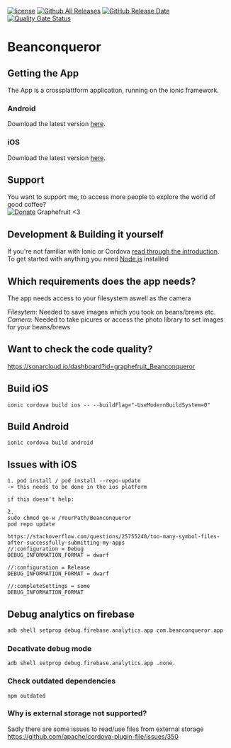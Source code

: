 [![license](https://img.shields.io/badge/license-GPL%203.0-brightgreen.svg)](https://www.gnu.org/licenses/gpl-3.0.en.html) [![Github All Releases](https://img.shields.io/github/downloads/graphefruit/beanconqueror/total.svg)](https://github.com/graphefruit/beanconqueror/releases) [![GitHub Release Date](https://img.shields.io/github/release-date/graphefruit/beanconqueror.svg)](https://github.com/graphefruit/beanconqueror/releases)
[![Quality Gate Status](https://sonarcloud.io/api/project_badges/measure?project=graphefruit_Beanconqueror&metric=alert_status)](https://sonarcloud.io/dashboard?id=graphefruit_Beanconqueror)
# Beanconqueror

## Getting the App
The App is a crossplattform application, running on the ionic framework. 

### Android
Download the latest version [here](https://play.google.com/store/apps/details?id=com.beanconqueror.app).  
### iOS
Download the latest version [here](https://apps.apple.com/de/app/beanconqueror/id1445297158).

## Support
You want to support me, to access more people to explore the world of good coffee?  
[![Donate](https://img.shields.io/badge/Donate-PayPal-green.svg)](https://www.paypal.me/LarsSaalbach) Graphefruit
<3 

## Development & Building it yourself

If you're not familiar with Ionic or Cordova [read through the introduction](http://ionicframework.com/docs/intro/installation/).  
To get started with anything you need [Node.js](https://nodejs.org/en/download/) installed

## Which requirements does the app needs?
The app needs access to your filesystem aswell as the camera

*Filesytem*: Needed to save images which you took on beans/brews etc.
*Camera*: Needed to take picures or access the photo library to set images for your beans/brews


## Want to check the code quality?
https://sonarcloud.io/dashboard?id=graphefruit_Beanconqueror


## Build iOS
```
ionic cordova build ios -- --buildFlag="-UseModernBuildSystem=0"
```

## Build Android
```
ionic cordova build android
```

## Issues with iOS
```
1. pod install / pod install --repo-update
-> this needs to be done in the ios platform

if this doesn't help:

2.
sudo chmod go-w /YourPath/Beanconqueror
pod repo update

https://stackoverflow.com/questions/25755240/too-many-symbol-files-after-successfully-submitting-my-apps
//:configuration = Debug
DEBUG_INFORMATION_FORMAT = dwarf

//:configuration = Release
DEBUG_INFORMATION_FORMAT = dwarf

//:completeSettings = some
DEBUG_INFORMATION_FORMAT

```

## Debug analytics on firebase
```adb shell setprop debug.firebase.analytics.app Beanconqueror
adb shell setprop debug.firebase.analytics.app com.beanconqueror.app
```
### Decativate debug mode
```
adb shell setprop debug.firebase.analytics.app .none.
```


### Check outdated dependencies
```
npm outdated
```

### Why is external storage not supported?
Sadly there are some issues to read/use files from external storage
https://github.com/apache/cordova-plugin-file/issues/350
